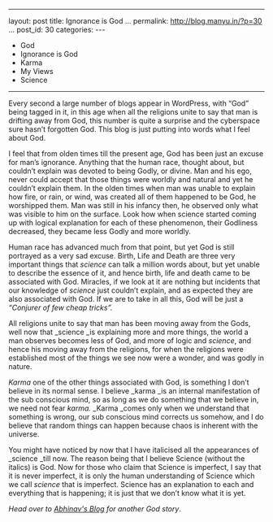   ---------------------------------------
  layout: post
  title: Ignorance is God
  ...
  permalink: http://blog.manyu.in/?p=30
  ...
  post\_id: 30
  categories: ---
  - God
  - Ignorance is God
  - Karma
  - My Views
  - Science
  ---------------------------------------

Every second a large number of blogs appear in WordPress, with
“God” being tagged in it, in this age when all the religions unite
to say that man is drifting away from God, this number is quite a
surprise and the cyberspace sure hasn’t forgotten God. This blog is
just putting into words what I feel about God.

I feel that from olden times till the present age, God has been
just an excuse for man’s ignorance. Anything that the human race,
thought about, but couldn’t explain was devoted to being Godly, or
divine. Man and his ego, never could accept that those things were
worldly and natural and yet he couldn’t explain them. In the olden
times when man was unable to explain how fire, or rain, or wind,
was created all of them happened to be God, he worshipped them. Man
was still in his infancy then, he observed only what was visible to
him on the surface. Look how when science started coming up with
logical explanation for each of these phenomenon, their Godliness
decreased, they became less Godly and more worldly.

Human race has advanced much from that point, but yet God is still
portrayed as a very sad excuse. Birth, Life and Death are three
very important things that *science* can talk a million words
about, but yet unable to describe the essence of it, and hence
birth, life and death came to be associated with God. Miracles, if
we look at it are nothing but incidents that our knowledge of
*science* just couldn’t explain, and as expected they are also
associated with God. If we are to take in all this, God will be
just a *“Conjurer of few cheap tricks”.*

All religions unite to say that man has been moving away from the
Gods, well now that \_science \_is explaining more and more things,
the world a man observes becomes less of God, and more of logic and
*science*, and hence his moving away from the religions, for when
the religions were established most of the things we see now were a
wonder, and was godly in nature.

*Karma* one of the other things associated with God, is something I
don’t believe in its normal sense. I believe \_karma \_is an
internal manifestation of the sub conscious mind, so as long as we
do something that we believe in, we need not fear *karma.* \_Karma
\_comes only when we understand that something is wrong, our sub
conscious mind corrects us somehow, and I do believe that random
things can happen because chaos is inherent with the universe.

You might have noticed by now that I have italicised all the
appearances of \_science \_till now. The reason being that I
believe Science (without the italics) is God. Now for those who
claim that Science is imperfect, I say that it is never imperfect,
it is only the human understanding of Science which we call
*science* that is imperfect. Science has an explanation to each and
everything that is happening; it is just that we don’t know what it
is yet.

*Head over to <a href="http://abhinavj.wordpress.com/2010/04/30/god-my-long-lost-brother/" target="_blank">Abhinav's Blog</a> for another God story*.



